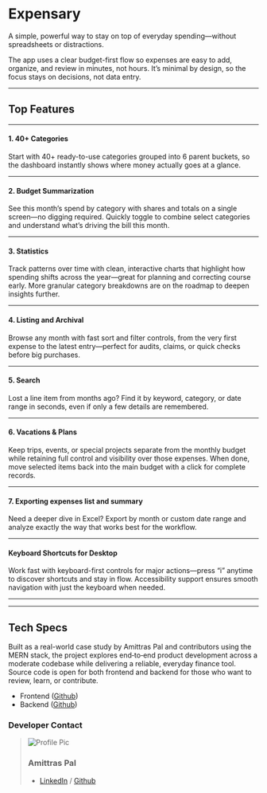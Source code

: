 # Expensary

A simple, powerful way to stay on top of everyday spending—without spreadsheets or distractions.

The app uses a clear budget-first flow so expenses are easy to add, organize, and review in minutes, not hours. It’s minimal by design, so the focus stays on decisions, not data entry.

---

## Top Features

---

#### 1. 40+ Categories

Start with 40+ ready-to-use categories grouped into 6 parent buckets, so the dashboard instantly shows where money actually goes at a glance.

---

#### 2. Budget Summarization

See this month’s spend by category with shares and totals on a single screen—no digging required. Quickly toggle to combine select categories and understand what’s driving the bill this month.

---

#### 3. Statistics

Track patterns over time with clean, interactive charts that highlight how spending shifts across the year—great for planning and correcting course early. More granular category breakdowns are on the roadmap to deepen insights further.

---

#### 4. Listing and Archival

Browse any month with fast sort and filter controls, from the very first expense to the latest entry—perfect for audits, claims, or quick checks before big purchases.

---

#### 5. Search

Lost a line item from months ago? Find it by keyword, category, or date range in seconds, even if only a few details are remembered.

---

#### 6. Vacations \& Plans

Keep trips, events, or special projects separate from the monthly budget while retaining full control and visibility over those expenses. When done, move selected items back into the main budget with a click for complete records.

---

#### 7. Exporting expenses list and summary

Need a deeper dive in Excel? Export by month or custom date range and analyze exactly the way that works best for the workflow.

---

#### Keyboard Shortcuts for Desktop

Work fast with keyboard-first controls for major actions—press “i” anytime to discover shortcuts and stay in flow. Accessibility support ensures smooth navigation with just the keyboard when needed.

---

---

## Tech Specs

Built as a real-world case study by Amittras Pal and contributors using the MERN stack, the project explores end‑to‑end product development across a moderate codebase while delivering a reliable, everyday finance tool. Source code is open for both frontend and backend for those who want to review, learn, or contribute.

- Frontend ([Github](https://github.com/amittras-pal/expensary))
- Backend ([Github](https://github.com/amittras-pal/money-trace))

### Developer Contact

> ![Profile Pic](https://avatars.githubusercontent.com/u/72859660?v=4)
>
> ### Amittras Pal
>
> - [LinkedIn](https://www.linkedin.com/in/amittras-pal) / [Github](https://github.com/amittras-pal)
